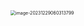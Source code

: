 

<img src="/Users/ruichengm/knowledge_repository/fivePenLearning/3.字根/2.竖区/a.assets//image-20231229060313799.png" alt="image-20231229060313799" style="zoom:50%;" />

